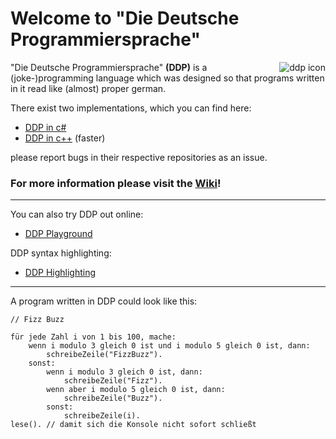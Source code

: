 # Welcome to "Die Deutsche Programmiersprache"
<img 
     src="https://user-images.githubusercontent.com/26361108/130243423-2e78015a-279a-4906-9804-c2f23a78f5b4.png" 
     alt="ddp icon"
     align="right"
/>

"Die Deutsche Programmiersprache" **(DDP)** is a (joke-)programming language which was designed so that programs written in it read like (almost) proper german.

There exist two implementations, which you can find here:
- [DDP in c#](https://github.com/NotLe0n/Die-Deutsche-Programmiersprache)
- [DDP in c++](https://github.com/bafto/DDP-cpp) (faster)

please report bugs in their respective repositories as an issue.

### For more information please visit the [Wiki](https://github.com/NotLe0n/Die-Deutsche-Programmiersprache/wiki)!
***

You can also try DDP out online:
- [DDP Playground](https://github.com/bafto/DDP_Playground)

DDP syntax highlighting:
- [DDP Highlighting](https://github.com/NotLe0n/DDP-highlighting)

***

A program written in DDP could look like this:
```
// Fizz Buzz

für jede Zahl i von 1 bis 100, mache:
    wenn i modulo 3 gleich 0 ist und i modulo 5 gleich 0 ist, dann:
        schreibeZeile("FizzBuzz").
    sonst:
        wenn i modulo 3 gleich 0 ist, dann:
            schreibeZeile("Fizz").
        wenn aber i modulo 5 gleich 0 ist, dann:
            schreibeZeile("Buzz").
        sonst:
            schreibeZeile(i).
lese(). // damit sich die Konsole nicht sofort schließt
```
